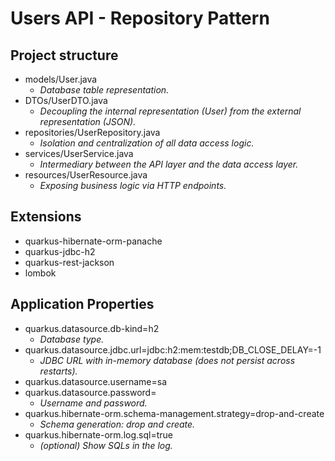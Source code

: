 # Users API - Repository Pattern #

## Project structure ##
* models/User.java
  * *Database table representation.*
* DTOs/UserDTO.java
  * *Decoupling the internal representation (User) from the external representation (JSON).*
* repositories/UserRepository.java
  * *Isolation and centralization of all data access logic.*
* services/UserService.java
  * *Intermediary between the API layer and the data access layer.*
* resources/UserResource.java
  * *Exposing business logic via HTTP endpoints.*
  
## Extensions ##
* quarkus-hibernate-orm-panache
* quarkus-jdbc-h2
* quarkus-rest-jackson
* lombok

## Application Properties ##
* quarkus.datasource.db-kind=h2
  * *Database type.*
* quarkus.datasource.jdbc.url=jdbc:h2:mem:testdb;DB_CLOSE_DELAY=-1
  * *JDBC URL with in-memory database (does not persist across restarts).*
* quarkus.datasource.username=sa
* quarkus.datasource.password=
  * *Username and password.*
* quarkus.hibernate-orm.schema-management.strategy=drop-and-create
  * *Schema generation: drop and create.*
* quarkus.hibernate-orm.log.sql=true
  * *(optional) Show SQLs in the log.*
